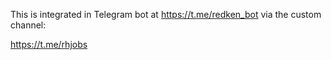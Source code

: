 This is integrated in Telegram bot at <https://t.me/redken_bot> via the custom channel:

<https://t.me/rhjobs>

